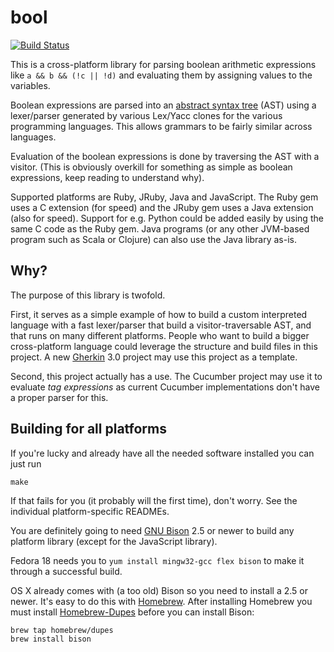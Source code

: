 # bool

[![Build Status](https://travis-ci.org/cucumber/bool.png)](https://travis-ci.org/cucumber/bool)

This is a cross-platform library for parsing boolean arithmetic expressions like `a && b && (!c || !d)` and evaluating them by assigning values to the variables.

Boolean expressions are parsed into an [abstract syntax tree](http://en.wikipedia.org/wiki/Abstract_syntax_tree) (AST) using a 
lexer/parser generated by various Lex/Yacc clones for the various programming languages. This allows grammars to be fairly similar 
across languages.

Evaluation of the boolean expressions is done by traversing the AST with a visitor. (This is obviously overkill for something as 
simple as boolean expressions, keep reading to understand why).

Supported platforms are Ruby, JRuby, Java and JavaScript. The Ruby gem uses a C extension (for speed) and the JRuby gem uses a Java 
extension (also for speed). Support for e.g. Python could be added easily by using the same C code as the Ruby gem. Java programs (or 
any other JVM-based program such as Scala or Clojure) can also use the Java library as-is.

## Why?

The purpose of this library is twofold.

First, it serves as a simple example of how to build a custom interpreted language with a fast lexer/parser that build a 
visitor-traversable AST, and that runs on many different platforms. People who want to build a bigger cross-platform language could 
leverage the structure and build files in this project. A new [Gherkin](https://github.com/cucumber/gherkin) 3.0 project may use this 
project as a template.

Second, this project actually has a use. The Cucumber project may use it to evaluate _tag expressions_ as current Cucumber 
implementations don't have a proper parser for this.

## Building for all platforms

If you're lucky and already have all the needed software installed you can just run

```
make
```

If that fails for you (it probably will the first time), don't worry. See the individual platform-specific READMEs.

You are definitely going to need [GNU Bison](http://www.gnu.org/software/bison/) 2.5 or newer to build any platform library (except for the JavaScript library).

Fedora 18 needs you to `yum install mingw32-gcc flex bison` to make it through a successful build.

OS X already comes with (a too old) Bison so you need to install a 2.5 or newer. It's easy to do this with [Homebrew](http://mxcl.github.com/homebrew/). After installing Homebrew you must install [Homebrew-Dupes](https://github.com/Homebrew/homebrew-dupes) before you can install Bison:

```
brew tap homebrew/dupes
brew install bison
```
